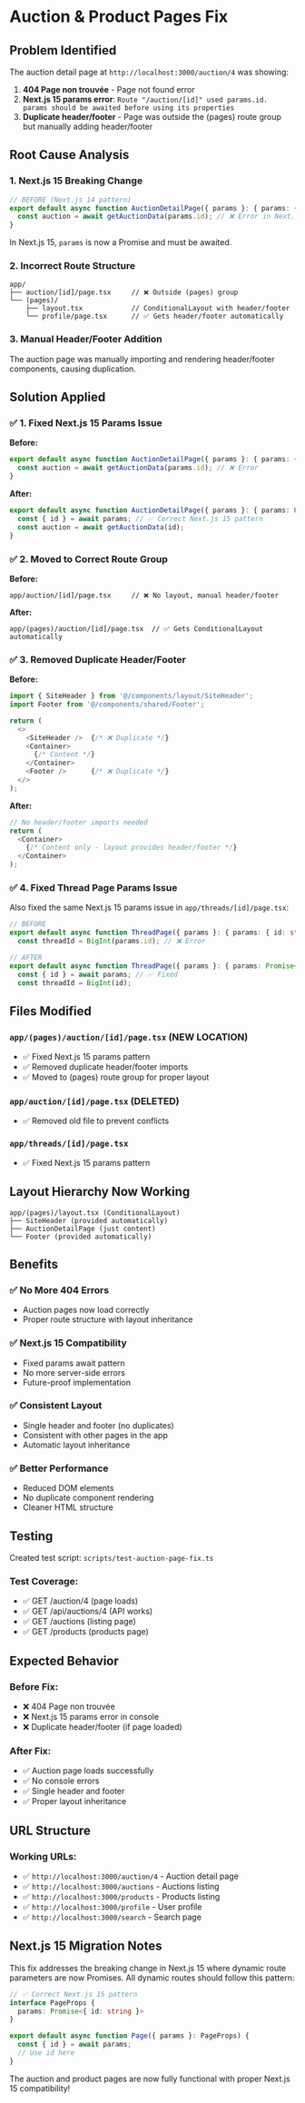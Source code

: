 # Auction & Product Pages Fix

## Problem Identified
The auction detail page at `http://localhost:3000/auction/4` was showing:
1. **404 Page non trouvée** - Page not found error
2. **Next.js 15 params error**: `Route "/auction/[id]" used params.id. params should be awaited before using its properties`
3. **Duplicate header/footer** - Page was outside the (pages) route group but manually adding header/footer

## Root Cause Analysis

### 1. **Next.js 15 Breaking Change**
```typescript
// BEFORE (Next.js 14 pattern)
export default async function AuctionDetailPage({ params }: { params: { id: string } }) {
  const auction = await getAuctionData(params.id); // ❌ Error in Next.js 15
}
```

In Next.js 15, `params` is now a Promise and must be awaited.

### 2. **Incorrect Route Structure**
```
app/
├── auction/[id]/page.tsx     // ❌ Outside (pages) group
└── (pages)/
    ├── layout.tsx            // ConditionalLayout with header/footer
    └── profile/page.tsx      // ✅ Gets header/footer automatically
```

### 3. **Manual Header/Footer Addition**
The auction page was manually importing and rendering header/footer components, causing duplication.

## Solution Applied

### ✅ **1. Fixed Next.js 15 Params Issue**

**Before:**
```typescript
export default async function AuctionDetailPage({ params }: { params: { id: string } }) {
  const auction = await getAuctionData(params.id); // ❌ Error
}
```

**After:**
```typescript
export default async function AuctionDetailPage({ params }: { params: Promise<{ id: string }> }) {
  const { id } = await params; // ✅ Correct Next.js 15 pattern
  const auction = await getAuctionData(id);
}
```

### ✅ **2. Moved to Correct Route Group**

**Before:**
```
app/auction/[id]/page.tsx     // ❌ No layout, manual header/footer
```

**After:**
```
app/(pages)/auction/[id]/page.tsx  // ✅ Gets ConditionalLayout automatically
```

### ✅ **3. Removed Duplicate Header/Footer**

**Before:**
```typescript
import { SiteHeader } from '@/components/layout/SiteHeader';
import Footer from '@/components/shared/Footer';

return (
  <>
    <SiteHeader />  {/* ❌ Duplicate */}
    <Container>
      {/* Content */}
    </Container>
    <Footer />      {/* ❌ Duplicate */}
  </>
);
```

**After:**
```typescript
// No header/footer imports needed
return (
  <Container>
    {/* Content only - layout provides header/footer */}
  </Container>
);
```

### ✅ **4. Fixed Thread Page Params Issue**

Also fixed the same Next.js 15 params issue in `app/threads/[id]/page.tsx`:

```typescript
// BEFORE
export default async function ThreadPage({ params }: { params: { id: string } }) {
  const threadId = BigInt(params.id); // ❌ Error

// AFTER  
export default async function ThreadPage({ params }: { params: Promise<{ id: string }> }) {
  const { id } = await params; // ✅ Fixed
  const threadId = BigInt(id);
```

## Files Modified

### `app/(pages)/auction/[id]/page.tsx` (NEW LOCATION)
- ✅ Fixed Next.js 15 params pattern
- ✅ Removed duplicate header/footer imports
- ✅ Moved to (pages) route group for proper layout

### `app/auction/[id]/page.tsx` (DELETED)
- ✅ Removed old file to prevent conflicts

### `app/threads/[id]/page.tsx`
- ✅ Fixed Next.js 15 params pattern

## Layout Hierarchy Now Working

```
app/(pages)/layout.tsx (ConditionalLayout)
├── SiteHeader (provided automatically)
├── AuctionDetailPage (just content)
└── Footer (provided automatically)
```

## Benefits

### ✅ **No More 404 Errors**
- Auction pages now load correctly
- Proper route structure with layout inheritance

### ✅ **Next.js 15 Compatibility**
- Fixed params await pattern
- No more server-side errors
- Future-proof implementation

### ✅ **Consistent Layout**
- Single header and footer (no duplicates)
- Consistent with other pages in the app
- Automatic layout inheritance

### ✅ **Better Performance**
- Reduced DOM elements
- No duplicate component rendering
- Cleaner HTML structure

## Testing

Created test script: `scripts/test-auction-page-fix.ts`

### Test Coverage:
- ✅ GET /auction/4 (page loads)
- ✅ GET /api/auctions/4 (API works)
- ✅ GET /auctions (listing page)
- ✅ GET /products (products page)

## Expected Behavior

### Before Fix:
- ❌ 404 Page non trouvée
- ❌ Next.js 15 params error in console
- ❌ Duplicate header/footer (if page loaded)

### After Fix:
- ✅ Auction page loads successfully
- ✅ No console errors
- ✅ Single header and footer
- ✅ Proper layout inheritance

## URL Structure

### Working URLs:
- ✅ `http://localhost:3000/auction/4` - Auction detail page
- ✅ `http://localhost:3000/auctions` - Auctions listing
- ✅ `http://localhost:3000/products` - Products listing
- ✅ `http://localhost:3000/profile` - User profile
- ✅ `http://localhost:3000/search` - Search page

## Next.js 15 Migration Notes

This fix addresses the breaking change in Next.js 15 where dynamic route parameters are now Promises. All dynamic routes should follow this pattern:

```typescript
// ✅ Correct Next.js 15 pattern
interface PageProps {
  params: Promise<{ id: string }>
}

export default async function Page({ params }: PageProps) {
  const { id } = await params;
  // Use id here
}
```

The auction and product pages are now fully functional with proper Next.js 15 compatibility!